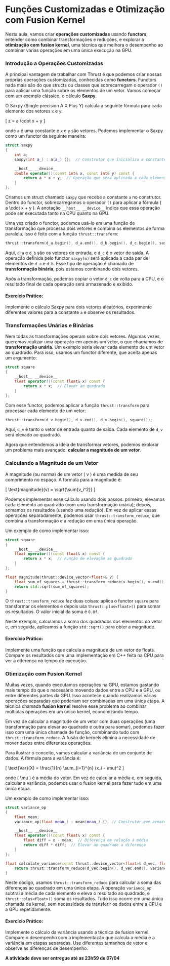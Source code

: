 # Funções Customizadas e Otimização com Fusion Kernel 

Nesta aula, vamos criar **operações customizadas** usando **functors**, entender como combinar transformações e reduções, e explorar a **otimização com fusion kernel**, uma técnica que melhora o desempenho ao combinar várias operações em uma única execução na GPU.


### Introdução a Operações Customizadas

A principal vantagem de trabalhar com Thrust é que podemos criar nossas próprias operações customizadas, conhecidas como **functors**. Functors nada mais são do que structs ou classes que sobrecarregam o operador `()` para aplicar uma função sobre os elementos de um vetor. Vamos começar com um exemplo clássico, o cálculo **Saxpy**.

O Saxpy (Single precision A X Plus Y) calcula a seguinte fórmula para cada elemento dos vetores `x` e `y`: 

\[
z = a \cdot x + y
\]

onde `a` é uma constante e `x` e `y` são vetores. Podemos implementar o Saxpy como um functor da seguinte maneira:

```cpp
struct saxpy
{
    int a;    
    saxpy(int a_) : a(a_) {};  // Construtor que inicializa a constante 'a'

    __host__ __device__
    double operator()(const int& x, const int& y) const {
        return a * x + y;  // Operação que será aplicada a cada elemento de x e y
    }
};
```

Criamos um struct chamado `saxpy` que recebe a constante `a` no construtor. Dentro do functor, sobrecarregamos o operador `()` para aplicar a fórmula \( a \cdot x + y \). A anotação `__host__ __device__` indica que essa operação pode ser executada tanto na CPU quanto na GPU.

Uma vez criado o functor, podemos usá-lo em uma função de transformação que processa dois vetores e combina os elementos de forma paralela. Isso é feito com a função `thrust::transform`:

```cpp
thrust::transform(d_a.begin(), d_a.end(), d_b.begin(), d_c.begin(), saxpy(m));
```

Aqui, `d_a` e `d_b` são os vetores de entrada, e `d_c` é o vetor de saída. A operação definida pelo functor `saxpy(m)` será aplicada a cada par de elementos de `d_a` e `d_b`. Esse tipo de operação é chamado de **transformação binária**, pois estamos combinando dois vetores.

Após a transformação, podemos copiar o vetor `d_c` de volta para a CPU, e o resultado final de cada operação será armazenado e exibido.

#### Exercício Prático:
Implemente o cálculo Saxpy para dois vetores aleatórios, experimente diferentes valores para a constante `a` e observe os resultados.

### Transformações Unárias e Binárias

Nem todas as transformações operam sobre dois vetores. Algumas vezes, queremos realizar uma operação em apenas um vetor, o que chamamos de **transformação unária**. Um exemplo seria elevar cada elemento de um vetor ao quadrado. Para isso, usamos um functor diferente, que aceita apenas um argumento:

```cpp
struct square
{
    __host__ __device__
    float operator()(const float& x) const {
        return x * x;  // Elevar ao quadrado
    }
};
```

Com esse functor, podemos aplicar a função `thrust::transform` para processar cada elemento de um vetor:

```cpp
thrust::transform(d_v.begin(), d_v.end(), d_v.begin(), square());
```

Aqui, `d_v` é tanto o vetor de entrada quanto de saída. Cada elemento de `d_v` será elevado ao quadrado.

Agora que entendemos a ideia de transformar vetores, podemos explorar um problema mais avançado: **calcular a magnitude de um vetor**.


### Calculando a Magnitude de um Vetor

A magnitude (ou norma) de um vetor \( v \) é uma medida de seu comprimento no espaço. A fórmula para a magnitude é:

\[
\text{magnitude}(v) = \sqrt{\sum{v_i^2}}
\]

Podemos implementar esse cálculo usando dois passos: primeiro, elevamos cada elemento ao quadrado (com uma transformação unária); depois, somamos os resultados (usando uma redução). Em vez de aplicar essas operações separadamente, podemos usar `thrust::transform_reduce`, que combina a transformação e a redução em uma única operação.

Um exemplo de como implementar isso:

```cpp
struct square
{
    __host__ __device__
    float operator()(const float& x) const {
        return x * x;  // Função de elevação ao quadrado
    }
};

float magnitude(thrust::device_vector<float>& v) {
    float sum_of_squares = thrust::transform_reduce(v.begin(), v.end(), square(), 0.0f, thrust::plus<float>());
    return std::sqrt(sum_of_squares);
}
```

O `thrust::transform_reduce` faz duas coisas: aplica o functor `square` para transformar os elementos e depois usa `thrust::plus<float>()` para somar os resultados. O valor inicial da soma é `0.0f`.

Neste exemplo, calculamos a soma dos quadrados dos elementos do vetor e, em seguida, aplicamos a função `std::sqrt()` para obter a magnitude.


#### Exercício Prático:
Implemente uma função que calcula a magnitude de um vetor de floats. Compare os resultados com uma implementação em C++ feita na CPU para ver a diferença no tempo de execução.


### Otimização com Fusion Kernel

Muitas vezes, quando executamos operações na GPU, estamos gastando mais tempo do que o necessário movendo dados entre a CPU e a GPU, ou entre diferentes partes da GPU. Isso acontece quando realizamos várias operações separadas que poderiam ser combinadas em uma única etapa. A técnica chamada **fusion kernel** resolve esse problema ao combinar múltiplas operações em um único kernel, economizando tempo.

Em vez de calcular a magnitude de um vetor com duas operações (uma transformação para elevar ao quadrado e outra para somar), podemos fazer isso com uma única chamada de função, combinando tudo com `thrust::transform_reduce`. A fusão de kernels elimina a necessidade de mover dados entre diferentes operações.

Para ilustrar o conceito, vamos calcular a variância de um conjunto de dados. A fórmula para a variância é:

\[
\text{Var}(X) = \frac{1}{n} \sum_{i=1}^{n} (x_i - \mu)^2
\]

onde \( \mu \) é a média do vetor. Em vez de calcular a média e, em seguida, calcular a variância, podemos usar o fusion kernel para fazer tudo em uma única etapa.

Um exemplo de como implementar isso:

```cpp
struct variance_op
{
    float mean;
    variance_op(float mean_) : mean(mean_) {}  // Construtor que armazena a média

    __host__ __device__
    float operator()(const float& x) const {
        float diff = x - mean;  // Diferença em relação à média
        return diff * diff;  // Elevar ao quadrado a diferença
    }
};

float calculate_variance(const thrust::device_vector<float>& d_vec, float mean) {
    return thrust::transform_reduce(d_vec.begin(), d_vec.end(), variance_op(mean), 0.0f, thrust::plus<float>()) / d_vec.size();
}
```

Neste código, usamos `thrust::transform_reduce` para calcular a soma das diferenças ao quadrado em uma única etapa. A operação `variance_op` subtrai a média de cada elemento e eleva o resultado ao quadrado, e `thrust::plus<float>()` soma os resultados. Tudo isso ocorre em uma única chamada de kernel, sem necessidade de transferir os dados entre a CPU e a GPU repetidamente.

#### Exercício Prático:
Implemente o cálculo da variância usando a técnica de fusion kernel. Compare o desempenho com a implementação que calcula a média e a variância em etapas separadas. Use diferentes tamanhos de vetor e observe as diferenças de desempenho.


**A atividade deve ser entregue até as 23h59 de 07/04** 